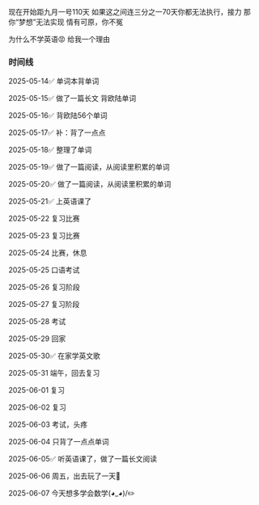 现在开始距九月一号110天
如果这之间连三分之一70天你都无法执行，接力
那你“梦想”无法实现
情有可原，你不冤

为什么不学英语😡
给我一个理由

### 时间线
2025-05-14✅
单词本背单词

2025-05-15✅
做了一篇长文
背欧陆单词

2025-05-16✅
背欧陆56个单词

2025-05-17✅
补：背了一点点

2025-05-18✅
整理了单词

2025-05-19✅
做了一篇阅读，从阅读里积累的单词

2025-05-20✅
做了一篇阅读，从阅读里积累的单词

2025-05-21✅
上英语课了

2025-05-22
复习比赛

2025-05-23
复习比赛

2025-05-24
比赛，休息

2025-05-25
口语考试

2025-05-26
复习阶段

2025-05-27
复习阶段

2025-05-28
考试

2025-05-29
回家

2025-05-30✅
在家学英文歌

2025-05-31
端午，回去复习

2025-06-01
复习

2025-06-02
复习

2025-06-03
考试，头疼

2025-06-04
只背了一点点单词

2025-06-05✅
听英语课了，做了一篇长文阅读

2025-06-06
周五，出去玩了一天🤪

2025-06-07
今天想多学会数学(◕_◕)/✏️